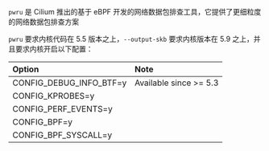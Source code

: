 `pwru` 是 Cilium 推出的基于 eBPF 开发的网络数据包排查工具，它提供了更细粒度的网络数据包排查方案

`pwru` 要求内核代码在 5.5 版本之上，`--output-skb` 要求内核版本在 5.9 之上，并且要求内核开启以下配置：

| Option                  | Note                   |
| :---------------------- | :--------------------- |
| CONFIG_DEBUG_INFO_BTF=y | Available since >= 5.3 |
| CONFIG_KPROBES=y        |                        |
| CONFIG_PERF_EVENTS=y    |                        |
| CONFIG_BPF=y            |                        |
| CONFIG_BPF_SYSCALL=y    |                        |